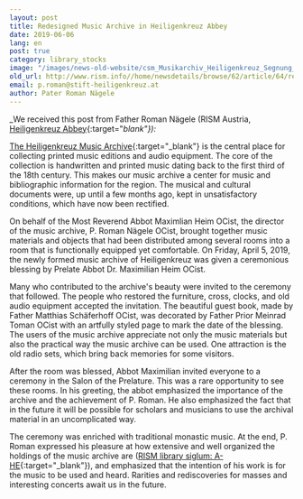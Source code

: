 ```yaml
---
layout: post
title: Redesigned Music Archive in Heiligenkreuz Abbey
date: 2019-06-06
lang: en
post: true
category: library_stocks
image: "/images/news-old-website/csm_Musikarchiv_Heiligenkreuz_Segnung_8f42d128e3.jpg"
old_url: http://www.rism.info//home/newsdetails/browse/62/article/64/redesigned-music-archive-in-heiligenkreuz-abbey.html
email: p.roman@stift-heiligenkreuz.at
author: Pater Roman Nägele
---
```



_We received this post from Father Roman Nägele (RISM Austria, [Heiligenkreuz Abbey](https://www.stift-heiligenkreuz.org/){:target="_blank"}):_

[The Heiligenkreuz Music Archive](http://www.stift-heiligenkreuz-sammlungen.at/){:target="_blank"} is the central place for collecting printed music editions and audio equipment. The core of the collection is handwritten and printed music dating back to the first third of the 18th century. This makes our music archive a center for music and bibliographic information for the region. The musical and cultural documents were, up until a few months ago, kept in unsatisfactory conditions, which have now been rectified.

On behalf of the Most Reverend Abbot Maximlian Heim OCist, the director of the music archive, P. Roman Nägele OCist, brought together music materials and objects that had been distributed among several rooms into a room that is functionally equipped yet comfortable. On Friday, April 5, 2019, the newly formed music archive of Heiligenkreuz was given a ceremonious blessing by Prelate Abbot Dr. Maximilian Heim OCist.

Many who contributed to the archive's beauty were invited to the ceremony that followed. The people who restored the furniture, cross, clocks, and old audio equipment accepted the invitation. The beautiful guest book, made by Father Matthias Schäferhoff OCist, was decorated by Father Prior Meinrad Toman OCist with an artfully styled page to mark the date of the blessing. The users of the music archive appreciate not only the music materials but also the practical way the music archive can be used. One attraction is the old radio sets, which bring back memories for some visitors.

After the room was blessed, Abbot Maximilian invited everyone to a ceremony in the Salon of the Prelature. This was a rare opportunity to see these rooms. In his greeting, the abbot emphasized the importance of the archive and the achievement of P. Roman. He also emphasized the fact that in the future it will be possible for scholars and musicians to use the archival material in an uncomplicated way.

The ceremony was enriched with traditional monastic music. At the end, P. Roman expressed his pleasure at how extensive and well organized the holdings of the music archive are ([RISM library siglum: A-HE](https://opac.rism.info/search?View=rism&siglum=A-HE&Language=en){:target="_blank"}), and emphasized that the intention of his work is for the music to be used and heard. Rarities and rediscoveries for masses and interesting concerts await us in the future.



